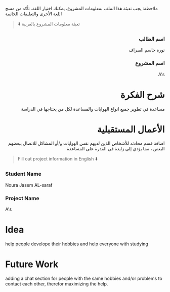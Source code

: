 
ملاحظة: يجب تعبئة هذا الملف بمعلومات المشروع، يمكنك اختيار اللغة. تأكد من مسح اللغة الأخرى والتعليقات الجانبية 
> ⬇️ تعبئة معلومات المشروع بالعربية  

<div dir="rtl">
  
### اسم الطالب
نورة جاسم الصراف

### اسم المشروع
A's

# شرح الفكرة
  مساعدة في تطوير جميع انواع الهوايات والمساعدة لكل من يحتاجها في الدراسة


# الأعمال المستقبلية
اضافة قسم محادثه للأشخاص الذين لديهم نفس الهوايات و/أو المشاكل للاتصال ببعضهم البعض ، مما يؤدي إلى زايدة في القدرة على المساعدة

</div>

> Fill out project information in English ⬇️
### Student Name
   Noura Jasem AL-saraf

### Project Name
A's

# Idea
help people develope their hobbies and help everyone with studying
   

# Future Work 
adding a chat section for people with the same hobbies and/or problems to contact each other, therefor maximizing the help.

